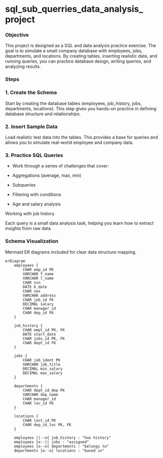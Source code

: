 # sql_sub_querries_data_analysis_ project

### Objective

This project is designed as a SQL and data analysis practice exercise.
The goal is to simulate a small company database with employees, jobs, departments, and locations.
By creating tables, inserting realistic data, and running queries, you can practice database design, writing queries, and analyzing results.

### Steps

### 1. Create the Schema

Start by creating the database tables (employees, job_history, jobs, departments, locations).
This step gives you hands-on practice in defining database structure and relationships.

### 2. Insert Sample Data

Load realistic test data into the tables.
This provides a base for queries and allows you to simulate real-world employee and company data.

### 3. Practice SQL Queries

- Work through a series of challenges that cover:

- Aggregations (average, max, min)

- Subqueries

- Filtering with conditions

- Age and salary analysis

Working with job history

Each query is a small data analysis task, helping you learn how to extract insights from raw data.

### Schema Visualization  
Mermaid ER diagrams included for clear data structure mapping.  

```mermaid
erDiagram
    employees {
        CHAR emp_id PK
        VARCHAR f_name
        VARCHAR l_name
        CHAR ssn
        DATE b_date
        CHAR sex
        VARCHAR address
        CHAR job_id FK
        DECIMAL salary
        CHAR manager_id
        CHAR dep_id FK
    }

    job_history {
        CHAR empl_id PK, FK
        DATE start_date
        CHAR jobs_id PK, FK
        CHAR dept_id FK
    }

    jobs {
        CHAR job_ident PK
        VARCHAR job_title
        DECIMAL min_salary
        DECIMAL max_salary
    }

    departments {
        CHAR dept_id_dep PK
        VARCHAR dep_name
        CHAR manager_id
        CHAR loc_id FK
    }

    locations {
        CHAR loct_id PK
        CHAR dep_id_loc PK, FK
    }

    employees ||--o{ job_history : "has history"
    employees }o--|| jobs : "assigned"
    employees }o--o{ departments : "belongs to"
    departments }o--o{ locations : "based in"
```
